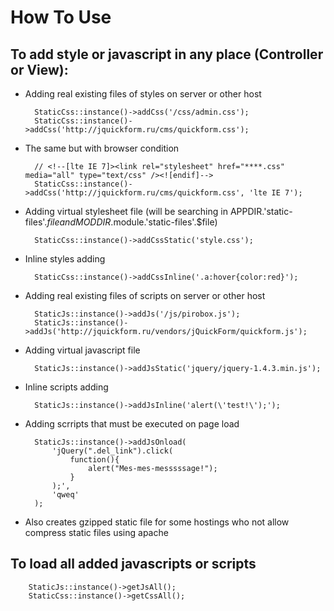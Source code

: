 # How To Use

## To add style or javascript in any place (Controller or View):

* Adding real existing files of styles on server or other host

        StaticCss::instance()->addCss('/css/admin.css');
        StaticCss::instance()->addCss('http://jquickform.ru/cms/quickform.css');

* The same but with browser condition

        // <!--[lte IE 7]><link rel="stylesheet" href="****.css" media="all" type="text/css" /><![endif]-->
        StaticCss::instance()->addCss('http://jquickform.ru/cms/quickform.css', 'lte IE 7');

* Adding virtual stylesheet file (will be searching in APPDIR.'static-files'.$file and MODDIR.$module.'static-files'.$file)

        StaticCss::instance()->addCssStatic('style.css');

* Inline styles adding

        StaticCss::instance()->addCssInline('.a:hover{color:red}');

* Adding real existing files of scripts on server or other host

        StaticJs::instance()->addJs('/js/pirobox.js');
        StaticJs::instance()->addJs('http://jquickform.ru/vendors/jQuickForm/quickform.js');

* Adding virtual javascript file

        StaticJs::instance()->addJsStatic('jquery/jquery-1.4.3.min.js');

* Inline scripts adding

        StaticJs::instance()->addJsInline('alert(\'test!\');');

* Adding scrripts that must be executed on page load

        StaticJs::instance()->addJsOnload(
            'jQuery(".del_link").click(
                function(){
                    alert("Mes-mes-messsssage!");
                }
            );',
            'qweq'
        );

* Also creates gzipped static file for some hostings who not allow compress static files using apache

## To load all added javascripts or scripts

        StaticJs::instance()->getJsAll();
        StaticCss::instance()->getCssAll();